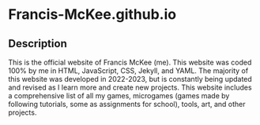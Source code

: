 # Francis-McKee.github.io

## Description
This is the official website of Francis McKee (me). This website was coded 100% by me in HTML, JavaScript, CSS, Jekyll, and YAML. The majority of this website was developed in 2022-2023, but is constantly being updated and revised as I learn more and create new projects. This website includes a comprehensive list of all my games, microgames (games made by following tutorials, some as assignments for school), tools, art, and other projects.
